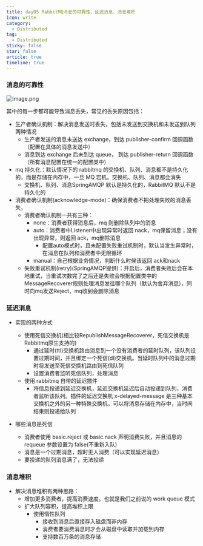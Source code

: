 ```yaml
---
title: day05 RabbitMQ消息的可靠性、延迟消息、消息堆积
icon: write
category:
  - Distributed
tag:
  - Distributed
sticky: false
star: false
article: true
timeline: true
---
```


### 消息的可靠性

![image.png](https://markdown-1308523627.cos.ap-chengdu.myqcloud.com/typora/20230330184622.png)

其中的每一步都可能导致消息丢失，常见的丢失原因包括：

- 生产者确认机制：解决消息发送时丢失，包括未发送到交换机和未发送到队列两种情况
  - 生产者发送的消息未送达 exchange，到达 publisher-confirm 回调函数（配置在具体的消息发送中）
  - 消息到达 exchange 后未到达 queue， 到达 publisher-return 回调函数（所有消息配置在统一的配置类中）
- mq 持久化：默认情况下的 rabbitmq 的交换机、队列、消息都不是持久化的，而是存储在内存中，一旦 MQ 宕机。交换机、队列、消息都会消失
  - 交换机、队列、消息SpringAMQP 默认是持久化的，RabbitMQ 默认不是持久化的
- 消费者确认机制(acknowledge-mode)：确保消费者不把处理失败的消息丢失，
  - 消费者确认机制一共有三种：
    - none：消费者获得消息后，mq 则删除队列中的消息
    - auto：消费者中Listener中出现异常时返回 nack，mq保留消息；没有出现异常，则返回 ack，mq删除消息
      - 配置auto模式时，且未配置失败重试机制时，默认当发生异常时，在消息在队列和消费者中无限循环
    - manual：自己根据业务情况，判断什么时候该返回 ack和nack
  - 失败重试机制(retry)(SpringAMQP提供)：开启后，消费者失败后会在本地重试，当重试次数完了之后还是失败会根据配置类中的MessageRecoverer规则处理消息发往哪个队列（默认为舍弃消息），同时向mq发送Reject，mq收到会删除消息

### 延迟消息

- 实现的两种方式

  - 使用死信交换机(相比较RepublishMessageRecoverer，死信交换机是Rabbitmq原生支持的)
    - 通过延时(ttl)交换机路由消息到一个没有消费者的延时队列，该队列设置过期时间，并且绑定一个死信(dl)交换机。当延时队列中的消息过期时将发送至死信交换机路由到死信队列
    - 设置消费者监听死信队列，处理消息
  - 使用 rabbitmq 自带的延迟插件
    - 将信息投递到延迟交换机，延迟交换机延迟后自动投递到队列，消费者监听该队列。插件的延迟交换机 x-delayed-message 是三种基本交换机之外的另一种特殊交换机，可以将消息存储在内存中，当时间结束则投递给队列

- 哪些消息是死信
  - 消费者使用 basic.reject 或 basic.nack 声明消费失败，并且消息的 requeue 参数设置为 false(不重新入队)
  - 消息是一个过期消息，超时无人消费（可以实现延迟消息）
  - 要投递的队列消息满了，无法投递

### 消息堆积

- 解决消息堆积有两种思路：
  - 增加更多消费者，提高消费速度。也就是我们之前说的 work queue 模式
  - 扩大队列容积，提高堆积上限
    - 使用惰性队列
      - 接收到消息后直接存入磁盘而非内存
      - 消费者要消费消息时才会从磁盘中读取并加载到内存
      - 支持数百万条的消息存储

